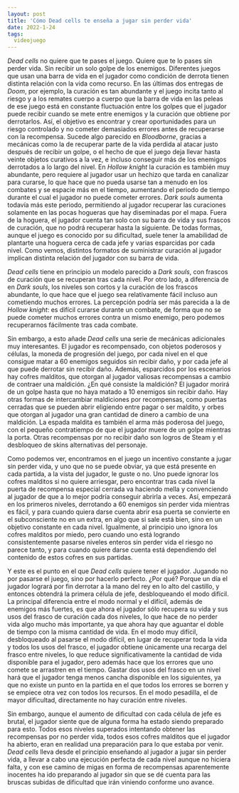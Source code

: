 ```yaml
---
layout: post
title: 'Cómo Dead cells te enseña a jugar sin perder vida'
date: 2022-1-24
tags:
  videojuego
---
```

*Dead cells* no quiere que te pases el juego. Quiere que te lo pases sin perder vida. Sin recibir un solo golpe de los enemigos. Diferentes juegos que usan una barra de vida en el jugador como condición de derrota tienen distinta relación con la vida como recurso. En las últimas dos entregas de *Doom*, por ejemplo, la curación es tan abundante y el juego incita tanto al riesgo y a los remates cuerpo a cuerpo que la barra de vida en las peleas de ese juego está en constante fluctuación entre los golpes que el jugador puede recibir cuando se mete entre enemigos y la curación que obtiene por derrotarlos. Así, el objetivo es encontrar y crear oportunidades para un riesgo controlado y no cometer demasiados errores antes de recuperarse con la recompensa. Sucede algo parecido en *Bloodborne*, gracias a mecánicas como la de recuperar parte de la vida perdida al atacar justo después de recibir un golpe, o el hecho de que el juego deja llevar hasta veinte objetos curativos a la vez, e incluso conseguir más de los enemigos derrotados a lo largo del nivel. En *Hollow knight* la curación es también muy abundante, pero requiere al jugador usar un hechizo que tarda en canalizar para curarse, lo que hace que no pueda usarse tan a menudo en los combates y se espacie más en el tiempo, aumentando el periodo de tiempo durante el cual el jugador no puede cometer errores. *Dark souls* aumenta todavía más este periodo, permitiendo al jugador recuperar las curaciones solamente en las pocas hogueras que hay diseminadas por el mapa. Fuera de la hoguera, el jugador cuenta tan solo con su barra de vida y sus frascos de curación, que no podrá recuperar hasta la siguiente. De todas formas, aunque el juego es conocido por su dificultad, suele tener la amabilidad de plantarte una hoguera cerca de cada jefe y varias esparcidas por cada nivel. Como vemos, distintos formatos de suministrar curación al jugador implican distinta relación del jugador con su barra de vida.

*Dead cells* tiene en principio un modelo parecido a *Dark souls*, con frascos de curación que se recuperan tras cada nivel. Por otro lado, a diferencia de en *Dark souls*, los niveles son cortos y la curación de los frascos abundante, lo que hace que el juego sea relativamente fácil incluso aun cometiendo muchos errores. La percepción podría ser más parecida a la de *Hollow knight*: es difícil curarse durante un combate, de forma que no se puede cometer muchos errores contra un mismo enemigo, pero podemos recuperarnos fácilmente tras cada combate.

Sin embargo, a esto añade *Dead cells* una serie de mecánicas adicionales muy interesantes. El jugador es recompensado, con objetos poderosos y células, la moneda de progresión del juego, por cada nivel en el que consigue matar a 60 enemigos seguidos sin recibir daño, y por cada jefe al que puede derrotar sin recibir daño. Además, esparcidos por los escenarios hay cofres malditos, que otorgan al jugador valiosas recompensas a cambio de contraer una maldición. ¿En qué consiste la maldición? El jugador morirá de un golpe hasta que no haya matado a 10 enemigos sin recibir daño. Hay otras formas de intercambiar maldiciones por recompensas, como puertas cerradas que se pueden abrir eligiendo entre pagar o ser maldito, y orbes que otorgan al jugador una gran cantidad de dinero a cambio de una maldición. La espada maldita es también el arma más poderosa del juego, con el pequeño contratiempo de que el jugador muere de un golpe mientras la porta. Otras recompensas por no recibir daño son logros de Steam y el desbloqueo de skins alternativas del personaje.

Como podemos ver, encontramos en el juego un incentivo constante a jugar sin perder vida, y uno que no se puede obviar, ya que está presente en cada partida, a la vista del jugador, le guste o no. Uno puede ignorar los cofres malditos si no quiere arriesgar, pero encontrar tras cada nivel la puerta de recompensa especial cerrada va haciendo mella y convenciendo al jugador de que a lo mejor podría conseguir abrirla a veces. Así, empezará en los primeros niveles, derrotando a 60 enemigos sin perder vida mientras es fácil, y para cuando quiera darse cuenta abrir esa puerta se convierte en el subconsciente no en un extra, en algo que si sale está bien, sino en un objetivo constante en cada nivel. Igualmente, al principio uno ignora los cofres malditos por miedo, pero cuando uno está logrando consistentemente pasarse niveles enteros sin perder vida el riesgo no parece tanto, y para cuando quiere darse cuenta está dependiendo del contenido de estos cofres en sus partidas.

Y este es el punto en el que *Dead cells* quiere tener el jugador. Jugando no por pasarse el juego, sino por hacerlo perfecto. ¿Por qué? Porque un día el jugador logrará por fin derrotar a la mano del rey en lo alto del castillo, y entonces obtendrá la primera célula de jefe, desbloqueando el modo difícil. La principal diferencia entre el modo normal y el difícil, además de enemigos más fuertes, es que ahora el jugador sólo recupera su vida y sus usos del frasco de curación cada dos niveles, lo que hace de no perder vida algo mucho más importante, ya que ahora hay que aguantar el doble de tiempo con la misma cantidad de vida. En el modo muy difícil, desbloqueado al pasarse el modo difícil, en lugar de recuperar toda la vida y todos los usos del frasco, el jugador obtiene únicamente una recarga del frasco entre niveles, lo que reduce significativamente la cantidad de vida disponible para el jugador, pero además hace que los errores que uno comete se arrastren en el tiempo. Gastar dos usos del frasco en un nivel hará que el jugador tenga menos cancha disponible en los siguientes, ya que no existe un punto en la partida en el que todos los errores se borren y se empiece otra vez con todos los recursos. En el modo pesadilla, el de mayor dificultad, directamente no hay curación entre niveles.

Sin embargo, aunque el aumento de dificultad con cada célula de jefe es brutal, el jugador siente que de alguna forma ha estado siendo preparado para esto. Todos esos niveles superados intentando obtener las recompensas por no perder vida, todos esos cofres malditos que el jugador ha abierto, eran en realidad una preparación para lo que estaba por venir. *Dead cells* lleva desde el principio enseñando al jugador a jugar sin perder vida, a llevar a cabo una ejecución perfecta de cada nivel aunque no hiciera falta, y con ese camino de migas en forma de recompensas aparentemente inocentes ha ido preparando al jugador sin que se dé cuenta para las bruscas subidas de dificultad que irán viniendo conforme uno avance.

